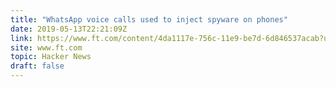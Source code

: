 ```yaml
---
title: "WhatsApp voice calls used to inject spyware on phones"
date: 2019-05-13T22:21:09Z
link: https://www.ft.com/content/4da1117e-756c-11e9-be7d-6d846537acab?utm_medium=RSS&utm_source=hune
site: www.ft.com
topic: Hacker News
draft: false
---
```

